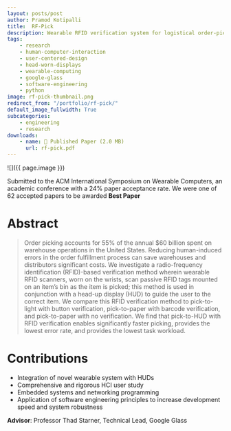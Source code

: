 ```yaml
---
layout: posts/post
author: Pramod Kotipalli
title:  RF-Pick
description: Wearable RFID verification system for logistical order-picking
tags:
    - research
    - human-computer-interaction
    - user-centered-design
    - head-worn-displays
    - wearable-computing
    - google-glass
    - software-engineering
    - python
image: rf-pick-thumbnail.png
redirect_from: "/portfolio/rf-pick/"
default_image_fullwidth: True
subcategories:
    - engineering
    - research
downloads:
    - name: 📜 Published Paper (2.0 MB)
      url: rf-pick.pdf
---
```


![]({{ page.image }})

Submitted to the ACM International Symposium on Wearable Computers, an academic conference with a 24% paper acceptance rate. We were one of 62 accepted papers to be awarded **Best Paper**

# Abstract

> Order picking accounts for 55% of the annual $60 billion spent on warehouse operations in the United States.
> Reducing human-induced errors in the order fulfillment process can save warehouses and distributors significant costs.
> We investigate a radio-frequency identification (RFID)-based verification method wherein wearable RFID scanners, worn on the wrists, scan passive RFID tags mounted on an item’s bin as the item is picked; this method is used in conjunction with a head-up display (HUD) to guide the user to the correct item.
> We compare this RFID verification method to pick-to-light with button verification, pick-to-paper with barcode verification, and pick-to-paper with no verification.
> We find that pick-to-HUD with RFID verification enables significantly faster picking, provides the lowest error rate, and provides the lowest task workload.

# Contributions

* Integration of novel wearable system with HUDs
* Comprehensive and rigorous HCI user study
* Embedded systems and networking programming
* Application of software engineering principles to increase development speed and system robustness

**Advisor**: Professor Thad Starner, Technical Lead, Google Glass
